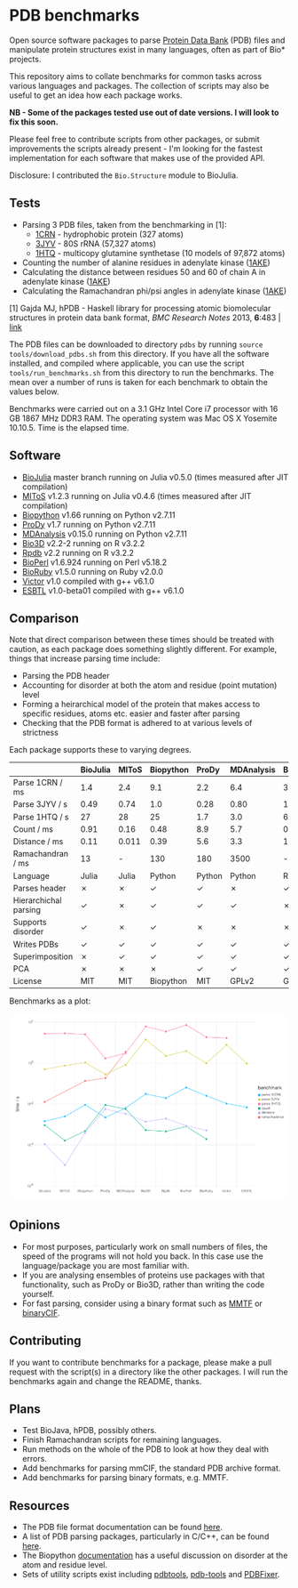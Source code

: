 # PDB benchmarks

Open source software packages to parse [Protein Data Bank](http://www.rcsb.org/pdb/home/home.do) (PDB) files and manipulate protein structures exist in many languages, often as part of Bio* projects.

This repository aims to collate benchmarks for common tasks across various languages and packages. The collection of scripts may also be useful to get an idea how each package works.

**NB - Some of the packages tested use out of date versions. I will look to fix this soon.**

Please feel free to contribute scripts from other packages, or submit improvements the scripts already present - I'm looking for the fastest implementation for each software that makes use of the provided API.

Disclosure: I contributed the `Bio.Structure` module to BioJulia.


## Tests

* Parsing 3 PDB files, taken from the benchmarking in [1]:
  * [1CRN](http://www.rcsb.org/pdb/explore/explore.do?structureId=1crn) - hydrophobic protein (327 atoms)
  * [3JYV](http://www.rcsb.org/pdb/explore/explore.do?structureId=3jyv) - 80S rRNA (57,327 atoms)
  * [1HTQ](http://www.rcsb.org/pdb/explore/explore.do?structureId=1htq) - multicopy glutamine synthetase (10 models of 97,872 atoms)
* Counting the number of alanine residues in adenylate kinase ([1AKE](http://www.rcsb.org/pdb/explore/explore.do?structureId=1ake))
* Calculating the distance between residues 50 and 60 of chain A in adenylate kinase ([1AKE](http://www.rcsb.org/pdb/explore/explore.do?structureId=1ake))
* Calculating the Ramachandran phi/psi angles in adenylate kinase ([1AKE](http://www.rcsb.org/pdb/explore/explore.do?structureId=1ake))

[1] Gajda MJ, hPDB - Haskell library for processing atomic biomolecular structures in protein data bank format, *BMC Research Notes* 2013, **6**:483 | [link](http://bmcresnotes.biomedcentral.com/articles/10.1186/1756-0500-6-483)

The PDB files can be downloaded to directory `pdbs` by running `source tools/download_pdbs.sh` from this directory. If you have all the software installed, and compiled where applicable, you can use the script `tools/run_benchmarks.sh` from this directory to run the benchmarks. The mean over a number of runs is taken for each benchmark to obtain the values below.

Benchmarks were carried out on a 3.1 GHz Intel Core i7 processor with 16 GB 1867 MHz DDR3 RAM. The operating system was Mac OS X Yosemite 10.10.5. Time is the elapsed time.


## Software

* [BioJulia](https://biojulia.github.io/Bio.jl/) master branch running on Julia v0.5.0 (times measured after JIT compilation)
* [MIToS](https://github.com/diegozea/MIToS.jl) v1.2.3 running on Julia v0.4.6 (times measured after JIT compilation)
* [Biopython](http://biopython.org/wiki/Biopython) v1.66 running on Python v2.7.11
* [ProDy](http://prody.csb.pitt.edu/) v1.7 running on Python v2.7.11
* [MDAnalysis](http://www.mdanalysis.org/) v0.15.0 running on Python v2.7.11
* [Bio3D](http://thegrantlab.org/bio3d/index.php) v2.2-2 running on R v3.2.2
* [Rpdb](https://cran.r-project.org/web/packages/Rpdb/index.html) v2.2 running on R v3.2.2
* [BioPerl](http://bioperl.org/index.html) v1.6.924 running on Perl v5.18.2
* [BioRuby](http://bioruby.org/) v1.5.0 running on Ruby v2.0.0
* [Victor](http://protein.bio.unipd.it/victor/index.php/Main_Page) v1.0 compiled with g++ v6.1.0
* [ESBTL](http://esbtl.sourceforge.net/index.html) v1.0-beta01 compiled with g++ v6.1.0


## Comparison

Note that direct comparison between these times should be treated with caution, as each package does something slightly different. For example, things that increase parsing time include:

* Parsing the PDB header
* Accounting for disorder at both the atom and residue (point mutation) level
* Forming a heirarchical model of the protein that makes access to specific residues, atoms etc. easier and faster after parsing
* Checking that the PDB format is adhered to at various levels of strictness

Each package supports these to varying degrees.

|                       | BioJulia     | MIToS        | Biopython    | ProDy        | MDAnalysis   | Bio3D        | Rpdb         | BioPerl       | BioRuby      | Victor        | ESBTL        |
| :-------------------- | :----------- | :----------- | :----------- | :----------- | :----------- | :----------- | :----------- | :------------ | :----------- | :------------ | :----------- |
| Parse 1CRN / ms       | 1.4          | 2.4          | 9.1          | 2.2          | 6.4          | 31           | 19           | 63            | 25           | 10            | 6.8          |
| Parse 3JYV / s        | 0.49         | 0.74         | 1.0          | 0.28         | 0.80         | 14           | 2.2          | 3.8           | 0.98         | 7.7           | 0.95         |
| Parse 1HTQ / s        | 27           | 28           | 25           | 1.7          | 3.0          | 60           | 34           | 71            | 18           | 17            | -            |
| Count / ms            | 0.91         | 0.16         | 0.48         | 8.9          | 5.7          | 0.53         | 0.46         | 0.79          | 0.19         | -             | -            |
| Distance / ms         | 0.11         | 0.011        | 0.39         | 5.6          | 3.3          | 1.4          | 1.9          | 0.85          | 0.51         | -             | -            |
| Ramachandran / ms     | 13           | -            | 130          | 180          | 3500         | -            | -            | -             | -            | -             | -            |
| Language              | Julia        | Julia        | Python       | Python       | Python       | R            | R            | Perl          | Ruby         | C++           | C++          |
| Parses header         | ✗            | ✗            | ✓            | ✓            | ✗            | ✓            | ✓            | ✗             | ✓            | ✓             | ✗            |
| Hierarchichal parsing | ✓            | ✗            | ✓            | ✓            | ✓            | ✗            | ✗            | ✓             | ✓            | ✓             | ✓            |
| Supports disorder     | ✓            | ✗            | ✓            | ✗            | ✗            | ✗            | ✗            | ✗             | ✗            | ✗             | ✓            |
| Writes PDBs           | ✓            | ✓            | ✓            | ✓            | ✓            | ✓            | ✓            | ✓             | ✗            | ✓             | ✓            |
| Superimposition       | ✗            | ✓            | ✓            | ✓            | ✓            | ✓            | ✗            | ✗             | ✗            | ✗             | ✗            |
| PCA                   | ✗            | ✗            | ✗            | ✓            | ✓            | ✓            | ✗            | ✗             | ✗            | ✗             | ✗            |
| License               | MIT          | MIT          | Biopython    | MIT          | GPLv2        | GPLv2        | GPL          | GPL/Artistic  | Ruby         | GPLv3         | GPLv3        |

Benchmarks as a plot:

![benchmarks](plot/plot.png "benchmarks")


## Opinions

* For most purposes, particularly work on small numbers of files, the speed of the programs will not hold you back. In this case use the language/package you are most familiar with.
* If you are analysing ensembles of proteins use packages with that functionality, such as ProDy or Bio3D, rather than writing the code yourself.
* For fast parsing, consider using a binary format such as [MMTF](http://mmtf.rcsb.org/) or [binaryCIF](https://github.com/dsehnal/BinaryCIF).


## Contributing

If you want to contribute benchmarks for a package, please make a pull request with the script(s) in a directory like the other packages. I will run the benchmarks again and change the README, thanks.


## Plans

* Test BioJava, hPDB, possibly others.
* Finish Ramachandran scripts for remaining languages.
* Run methods on the whole of the PDB to look at how they deal with errors.
* Add benchmarks for parsing mmCIF, the standard PDB archive format.
* Add benchmarks for parsing binary formats, e.g. MMTF.


## Resources

* The PDB file format documentation can be found [here](http://www.wwpdb.org/documentation/file-format).
* A list of PDB parsing packages, particularly in C/C++, can be found [here](http://bioinf.org.uk/software/bioplib/libraries/).
* The Biopython [documentation](http://biopython.org/wiki/The_Biopython_Structural_Bioinformatics_FAQ) has a useful discussion on disorder at the atom and residue level.
* Sets of utility scripts exist including [pdbtools](https://github.com/harmslab/pdbtools), [pdb-tools](https://github.com/JoaoRodrigues/pdb-tools) and [PDBFixer](https://github.com/pandegroup/pdbfixer).
